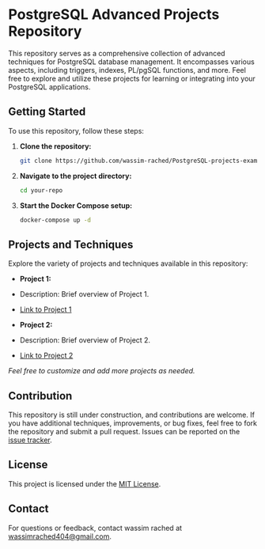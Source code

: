 # PostgreSQL Advanced Projects Repository

This repository serves as a comprehensive collection of advanced techniques for PostgreSQL database management. It encompasses various aspects, including triggers, indexes, PL/pgSQL functions, and more. Feel free to explore and utilize these projects for learning or integrating into your PostgreSQL applications.

## Getting Started

To use this repository, follow these steps:

1. **Clone the repository:**
   ```bash
   git clone https://github.com/wassim-rached/PostgreSQL-projects-examples
   ```
2. **Navigate to the project directory:**
   ```bash
   cd your-repo
   ```
3. **Start the Docker Compose setup:**
   ```bash
   docker-compose up -d
   ```

## Projects and Techniques

Explore the variety of projects and techniques available in this repository:

- **Project 1:**
- Description: Brief overview of Project 1.
- [Link to Project 1](projects)

- **Project 2:**
- Description: Brief overview of Project 2.
- [Link to Project 2](projects)

_Feel free to customize and add more projects as needed._

## Contribution

This repository is still under construction, and contributions are welcome. If you have additional techniques, improvements, or bug fixes, feel free to fork the repository and submit a pull request. Issues can be reported on the [issue tracker](https://github.com/wassim-rached/PostgreSQL-projects-examples/issues).

## License

This project is licensed under the [MIT License](LICENSE).

## Contact

For questions or feedback, contact wassim rached at [wassimrached404@gmail.com](mailto:wassimrached404@gmail.com).
